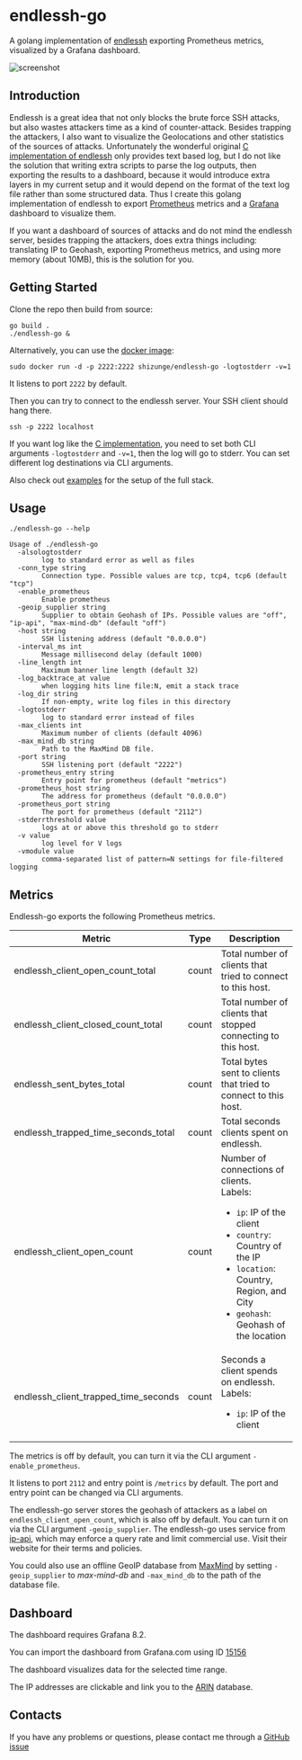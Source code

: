 # endlessh-go

A golang implementation of [endlessh](https://nullprogram.com/blog/2019/03/22/) exporting Prometheus metrics, visualized by a Grafana dashboard.

![screenshot](https://github.com/shizunge/endlessh-go/raw/main/dashboard/screenshot.png)

## Introduction

Endlessh is a great idea that not only blocks the brute force SSH attacks, but also wastes attackers time as a kind of counter-attack. Besides trapping the attackers, I also want to visualize the Geolocations and other statistics of the sources of attacks. Unfortunately the wonderful original [C implementation of endlessh](https://github.com/skeeto/endlessh) only provides text based log, but I do not like the solution that writing extra scripts to parse the log outputs, then exporting the results to a dashboard, because it would introduce extra layers in my current setup and it would depend on the format of the text log file rather than some structured data. Thus I create this golang implementation of endlessh to export [Prometheus](https://prometheus.io/) metrics and a [Grafana](https://grafana.com/) dashboard to visualize them.

If you want a dashboard of sources of attacks and do not mind the endlessh server, besides trapping the attackers, does extra things including: translating IP to Geohash, exporting Prometheus metrics, and using more memory (about 10MB), this is the solution for you.

## Getting Started

Clone the repo then build from source:

```
go build .
./endlessh-go &
```

Alternatively, you can use the [docker image](https://hub.docker.com/r/shizunge/endlessh-go):

```
sudo docker run -d -p 2222:2222 shizunge/endlessh-go -logtostderr -v=1
```

It listens to port `2222` by default.

Then you can try to connect to the endlessh server. Your SSH client should hang there.

```
ssh -p 2222 localhost
```

If you want log like the [C implementation](https://github.com/skeeto/endlessh), you need to set both CLI arguments `-logtostderr` and `-v=1`, then the log will go to stderr. You can set different log destinations via CLI arguments.

Also check out [examples](./examples/README.md) for the setup of the full stack.

## Usage

`./endlessh-go --help`

```
Usage of ./endlessh-go
  -alsologtostderr
        log to standard error as well as files
  -conn_type string
        Connection type. Possible values are tcp, tcp4, tcp6 (default "tcp")
  -enable_prometheus
        Enable prometheus
  -geoip_supplier string
        Supplier to obtain Geohash of IPs. Possible values are "off", "ip-api", "max-mind-db" (default "off")
  -host string
        SSH listening address (default "0.0.0.0")
  -interval_ms int
        Message millisecond delay (default 1000)
  -line_length int
        Maximum banner line length (default 32)
  -log_backtrace_at value
        when logging hits line file:N, emit a stack trace
  -log_dir string
        If non-empty, write log files in this directory
  -logtostderr
        log to standard error instead of files
  -max_clients int
        Maximum number of clients (default 4096)
  -max_mind_db string
        Path to the MaxMind DB file.
  -port string
        SSH listening port (default "2222")
  -prometheus_entry string
        Entry point for prometheus (default "metrics")
  -prometheus_host string
        The address for prometheus (default "0.0.0.0")
  -prometheus_port string
        The port for prometheus (default "2112")
  -stderrthreshold value
        logs at or above this threshold go to stderr
  -v value
        log level for V logs
  -vmodule value
        comma-separated list of pattern=N settings for file-filtered logging
```

## Metrics

Endlessh-go exports the following Prometheus metrics.

| Metric                               | Type  | Description  |
|--------------------------------------|-------|--------------|
| endlessh_client_open_count_total     | count | Total number of clients that tried to connect to this host. |
| endlessh_client_closed_count_total   | count | Total number of clients that stopped connecting to this host. |
| endlessh_sent_bytes_total            | count | Total bytes sent to clients that tried to connect to this host. |
| endlessh_trapped_time_seconds_total  | count | Total seconds clients spent on endlessh. |
| endlessh_client_open_count           | count | Number of connections of clients. <br> Labels: <br> <ul><li> `ip`: IP of the client </li> <li>  `country`: Country of the IP </li> <li>  `location`: Country, Region, and City </li> <li>  `geohash`: Geohash of the location </li></ul> |
| endlessh_client_trapped_time_seconds | count | Seconds a client spends on endlessh. <br> Labels: <br> <ul><li>  `ip`: IP of the client </li></ul> |

The metrics is off by default, you can turn it via the CLI argument `-enable_prometheus`.

It listens to port `2112` and entry point is `/metrics` by default. The port and entry point can be changed via CLI arguments.

The endlessh-go server stores the geohash of attackers as a label on `endlessh_client_open_count`, which is also off by default. You can turn it on via the CLI argument `-geoip_supplier`. The endlessh-go uses service from [ip-api](https://ip-api.com/), which may enforce a query rate and limit commercial use. Visit their website for their terms and policies.

You could also use an offline GeoIP database from [MaxMind](https://www.maxmind.com) by setting `-geoip_supplier` to _max-mind-db_ and `-max_mind_db` to the path of the database file.

## Dashboard

The dashboard requires Grafana 8.2.

You can import the dashboard from Grafana.com using ID [15156](https://grafana.com/grafana/dashboards/15156)

The dashboard visualizes data for the selected time range.

The IP addresses are clickable and link you to the [ARIN](https://www.arin.net/) database.

## Contacts

If you have any problems or questions, please contact me through a [GitHub issue](https://github.com/shizunge/endlessh-go/issues)
